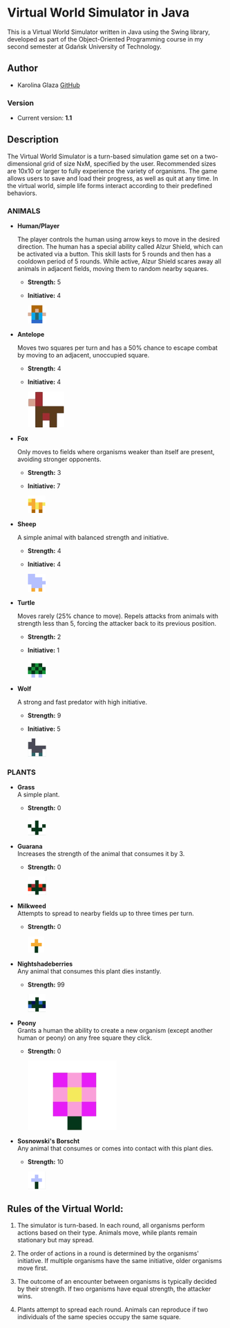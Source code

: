 # Virtual World Simulator in Java

This is a Virtual World Simulator written in Java using the Swing library, developed as part of the Object-Oriented Programming course in my second semester at Gdańsk University of Technology.

## Author
- Karolina Glaza [GitHub](https://github.com/kequel)

### Version
- Current version: **1.1**

## Description
The Virtual World Simulator is a turn-based simulation game set on a two-dimensional grid of size NxM, specified by the user. Recommended sizes are 10x10 or larger to fully experience the variety of organisms. The game allows users to save and load their progress, as well as quit at any time. In the virtual world, simple life forms interact according to their predefined behaviors.

### ANIMALS

- **Human/Player**
  
  The player controls the human using arrow keys to move in the desired direction. The human has a special ability called Alzur Shield, which can be activated via a button. This skill lasts for 5 rounds and then has a cooldown period of 5 rounds. While active, Alzur Shield scares away all animals in adjacent fields, moving them to random nearby squares.
  - **Strength:** 5  
  - **Initiative:** 4

     ![Player Icon](src/VWsrc/icons/player.png) 

- **Antelope**
  
  Moves two squares per turn and has a 50% chance to escape combat by moving to an adjacent, unoccupied square.
  - **Strength:** 4  
  - **Initiative:** 4
  
    ![Antelope Icon](src/VWsrc/icons/antelope.png)

- **Fox**

  Only moves to fields where organisms weaker than itself are present, avoiding stronger opponents.
  - **Strength:** 3  
  - **Initiative:** 7
  
     ![Fox Icon](src/VWsrc/icons/fox.png)

- **Sheep**

  A simple animal with balanced strength and initiative.
  - **Strength:** 4  
  - **Initiative:** 4
 
     ![Sheep Icon](src/VWsrc/icons/sheep.png)

- **Turtle**

  Moves rarely (25% chance to move). Repels attacks from animals with strength less than 5, forcing the attacker back to its previous position.
  - **Strength:** 2  
  - **Initiative:** 1
 
     ![Turtle Icon](src/VWsrc/icons/turtle.png)

- **Wolf**

  A strong and fast predator with high initiative.
  - **Strength:** 9  
  - **Initiative:** 5
 
     ![Wolf Icon](src/VWsrc/icons/wolf.png)

### PLANTS

- **Grass**  
  A simple plant.
  - **Strength:** 0  

     ![Grass Icon](src/VWsrc/icons/grass.png)

- **Guarana**  
  Increases the strength of the animal that consumes it by 3.
  - **Strength:** 0  

     ![Guarana Icon](src/VWsrc/icons/guarana.png)

- **Milkweed**  
  Attempts to spread to nearby fields up to three times per turn.
  - **Strength:** 0
 
     ![Milkweed Icon](src/VWsrc/icons/milkweed.png)

- **Nightshadeberries**  
  Any animal that consumes this plant dies instantly.
  - **Strength:** 99
 
     ![Nightshadeberries Icon](src/VWsrc/icons/nightshadeberries.png)

- **Peony**  
  Grants a human the ability to create a new organism (except another human or peony) on any free square they click.
  - **Strength:** 0
 
      ![Peony Icon](src/VWsrc/icons/peony.png)

- **Sosnowski's Borscht**  
  Any animal that consumes or comes into contact with this plant dies.
  - **Strength:** 10
 
       ![Borscht Icon](src/VWsrc/icons/borscht.png)

## Rules of the Virtual World:
1. The simulator is turn-based. In each round, all organisms perform actions based on their type. Animals move, while plants remain stationary but may spread.
   
2. The order of actions in a round is determined by the organisms' initiative. If multiple organisms have the same initiative, older organisms move first.

3. The outcome of an encounter between organisms is typically decided by their strength. If two organisms have equal strength, the attacker wins.

4. Plants attempt to spread each round. Animals can reproduce if two individuals of the same species occupy the same square.
